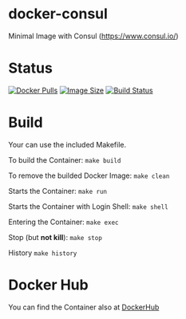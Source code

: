 docker-consul
=============

Minimal Image with Consul (https://www.consul.io/)

# Status

[![Docker Pulls](https://img.shields.io/docker/pulls/bodsch/docker-consul.svg?branch=1704-03)][hub]
[![Image Size](https://images.microbadger.com/badges/image/bodsch/docker-consul.svg?branch=1704-03)][microbadger]
[![Build Status](https://travis-ci.org/bodsch/docker-consul.svg?branch=1704-03)][travis]

[hub]: https://hub.docker.com/r/bodsch/docker-consul/
[microbadger]: https://microbadger.com/images/bodsch/docker-consul
[travis]: https://travis-ci.org/bodsch/docker-consul


# Build

Your can use the included Makefile.

To build the Container: `make build`

To remove the builded Docker Image: `make clean`

Starts the Container: `make run`

Starts the Container with Login Shell: `make shell`

Entering the Container: `make exec`

Stop (but **not kill**): `make stop`

History `make history`


# Docker Hub

You can find the Container also at  [DockerHub](https://hub.docker.com/r/bodsch/docker-consul/)

